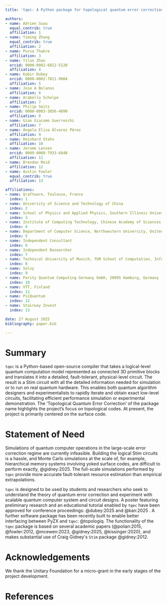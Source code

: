 ```yaml
---
title: 'tqec: A Python package for topological quantum error correction'

authors:
- name: Adrien Suau
  equal_contrib: true
  affiliation: 1
- name: Yiming Zhang
  equal_contrib: true
  affiliation: 2
- name: Purva Thakre
  affiliation: 3
- name: Yilun Zhao
  orcid: 0000-0002-6812-5120
  affiliation: 4
- name: Kabir Dubey
  orcid: 0000-0002-7621-9004
  affiliation: 5
- name: Jose A Bolanos
  affiliation: 6
- name: Arabella Schelpe
  affiliation: 7
- name: Philip Seitz
  orcid: 0000-0003-3856-4090
  affiliation: 8
- name: Gian Giacomo Guerreschi
  affiliation: 7
- name: Ángela Elisa Álvarez Pérez
  affiliation: 9
- name: Reinhard Stahn
  affiliation: 10
- name: Jerome Lensen
  orcid: 0009-0008-7933-6848
  affiliation: 11
- name: Brendan Reid
  affiliation: 12
- name: Austin Fowler
  equal_contrib: true
  affiliation: 13

affiliations:
- name: Qraftware, Toulouse, France
  index: 1
- name: University of Science and Technology of China
  index: 2
- name: School of Physics and Applied Physics, Southern Illinois University, Carbondale, IL, 62901, USA
  index: 3
- name: Institute of Computing Technology, Chinese Academy of Sciences
  index: 4
- name: Department of Computer Science, Northwestern University, United States
  index: 5
- name: Independent Consultant
  index: 6
- name: Independent Researcher
  index: 7
- name: Technical University of Munich, TUM School of Computation, Information and Technology
  index: 8
- name: Solvy
  index: 9
- name: Parity Quantum Computing Germany GmbH, 20095 Hamburg, Germany
  index: 10
- name: VTT, Finland
  index: 11
- name: PsiQuantum
  index: 12
- name: Stairway Invest
  index: 13

date: 27 August 2025
bibliography: paper.bib

---
```


# Summary

`tqec` is a Python-based open-source compiler that takes a logical-level quantum
computation model represented as connected 3D primitive blocks and translates it into a detailed,
fault-tolerant, physical-level circuit. The result is a Stim circuit with all the detailed
information needed for simulation or to run on real quantum hardware. This enables both quantum algorithm
designers and experimentalists to rapidly iterate and obtain exact low-level circuits, facilitating
efficient performance simulation or experimental demonstration. The ‘Topological Quantum Error Correction’
of the package name highlights the project’s focus on topological codes. At present, the project is
primarily centered on the surface code.

# Statement of Need

Simulations of quantum computer operations in the large-scale error correction regime are currently
infeasible. Building the logical Stim circuits is a hassle, and Monte Carlo simulations at the scale of,
for example, hierarchical memory systems involving yoked surface codes, are difficult to perform exactly, @gidney:2025.
The full-scale simulations performed by `tqec` provide more accurate fault-tolerant resource estimation
than empirical extrapolations.

`tqec` is designed to be used by students and researchers who seek to understand the theory of quantum
error correction and experiment with scalable quantum computer system and circuit designs. A poster featuring
preliminary research and an educational tutorial enabled by `tqec` have been approved for conference
proceedings: @dubey:2025 and @kan:2025 . A further software package has been recently built to enable better interfacing
between PyZX and `tqec`: @topologiq. The functionality of the `tqec` package is based on several
academic papers (@polian:2015, @fowler:2012, @mcewen:2023, @gidney:2025, @kissinger:2020), and makes
substantial use of Craig Gidney's `Stim` package @gidney:2012.

# Acknowledgements

We thank the Unitary Foundation for a micro-grant in the early stages of the project development.

# References
